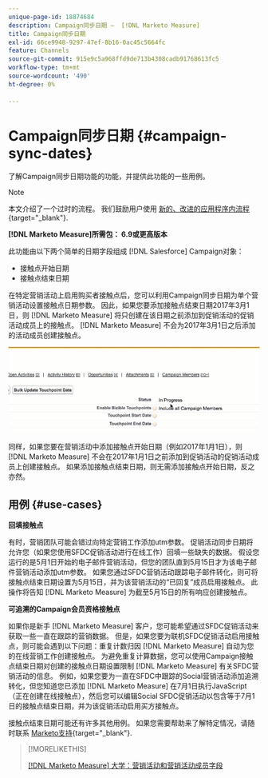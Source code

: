 ```yaml
---
unique-page-id: 18874684
description: Campaign同步日期 —  [!DNL Marketo Measure]
title: Campaign同步日期
exl-id: 66ce9948-9297-47ef-8b16-0ac45c5664fc
feature: Channels
source-git-commit: 915e9c5a968ffd9de713b4308cadb91768613fc5
workflow-type: tm+mt
source-wordcount: '490'
ht-degree: 0%

---
```


# Campaign同步日期 {#campaign-sync-dates}

了解Campaign同步日期功能的功能，并提供此功能的一些用例。

>[!NOTE]
>
>本文介绍了一个过时的流程。 我们鼓励用户使用 [新的、改进的应用程序内流程](/help/channel-tracking-and-setup/offline-channels/custom-campaign-sync.md){target="_blank"}.

**[!DNL Marketo Measure]所需包： 6.9或更高版本**

此功能由以下两个简单的日期字段组成 [!DNL Salesforce] Campaign对象：

* 接触点开始日期
* 接触点结束日期

在特定营销活动上启用购买者接触点后，您可以利用Campaign同步日期为单个营销活动设置接触点日期参数。 因此，如果您要添加接触点结束日期2017年3月1日，则 [!DNL Marketo Measure] 将只创建在该日期之前添加到促销活动的促销活动成员上的接触点。 [!DNL Marketo Measure] 不会为2017年3月1日之后添加的活动成员创建接触点。

![](assets/1.gif)

同样，如果您要在营销活动中添加接触点开始日期（例如2017年1月1日），则 [!DNL Marketo Measure] 不会在2017年1月1日之前添加到促销活动的促销活动成员上创建接触点。 如果添加接触点结束日期，则无需添加接触点开始日期，反之亦然。

## 用例 {#use-cases}

**回填接触点**

有时，营销团队可能会错过向特定营销工作添加utm参数。 促销活动同步日期将允许您（如果您使用SFDC促销活动进行在线工作）回填一些缺失的数据。 假设您运行的是5月1日开始的电子邮件营销活动，但您的团队直到5月15日才为该电子邮件营销活动添加utm参数。 如果您通过SFDC营销活动跟踪电子邮件转化，则可将接触点结束日期设置为5月15日，并为该营销活动的“已回复”成员启用接触点。 此操作将告知 [!DNL Marketo Measure] 为截至5月15日的所有响应创建接触点。

**可追溯的Campaign会员资格接触点**

如果你是新手 [!DNL Marketo Measure] 客户，您可能希望通过SFDC促销活动来获取一些一直在跟踪的营销数据。 但是，如果您要为联机SFDC促销活动启用接触点，则可能会遇到以下问题：重复计数归因 [!DNL Marketo Measure] 自动为您的在线营销工作创建接触点。 为避免重复计算数据，您可以使用Campaign接触点结束日期对创建的接触点日期设置限制 [!DNL Marketo Measure] 有关SFDC营销活动的信息。 例如，如果您要为一直在SFDC中跟踪的Social营销活动添加追溯转化，但您知道您已添加 [!DNL Marketo Measure] 在7月1日执行JavaScript（正在创建在线接触点），然后您可以编辑Social SFDC促销活动以包含等于7月1日的接触点结束日期，并为该促销活动启用买方接触点。

接触点结束日期可能还有许多其他用例。 如果您需要帮助来了解特定情况，请随时联系 [Marketo支持](https://nation.marketo.com/t5/support/ct-p/Support){target="_blank"}.

>[!MORELIKETHIS]
>
>[[!DNL Marketo Measure] 大学：营销活动和营销活动成员字段](https://learn.bizible.com/2-bizible-customization/137720https://universityonline.marketo.com/courses/bizible-fundamentals-channel-management/#/page/5c63007334d9f0367662b758)
